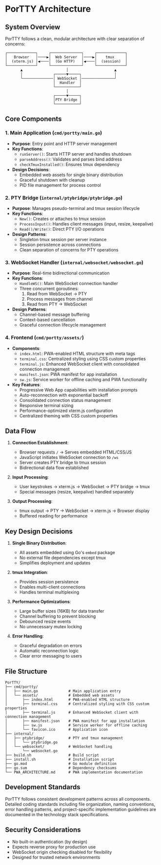 # PorTTY Architecture

## System Overview

PorTTY follows a clean, modular architecture with clear separation of concerns:

```
┌─────────────┐     ┌──────────────┐     ┌─────────────┐
│   Browser   │────▶│  Web Server  │────▶│    tmux     │
│  (xterm.js) │◀────│  (Go HTTP)   │◀────│  (session)  │
└─────────────┘     └──────────────┘     └─────────────┘
       ▲                    │                     ▲
       │              ┌─────▼─────┐               │
       └──────────────│ WebSocket │───────────────┘
                      │  Handler  │
                      └───────────┘
                            │
                      ┌─────▼─────┐
                      │PTY Bridge │
                      └───────────┘
```

## Core Components

### 1. Main Application (`cmd/portty/main.go`)
- **Purpose**: Entry point and HTTP server management
- **Key Functions**:
  - `runServer()`: Starts HTTP server and handles shutdown
  - `parseAddress()`: Validates and parses bind address
  - `checkTmuxInstalled()`: Ensures tmux dependency
- **Design Decisions**:
  - Embedded web assets for single binary distribution
  - Graceful shutdown with cleanup
  - PID file management for process control

### 2. PTY Bridge (`internal/ptybridge/ptybridge.go`)
- **Purpose**: Manages pseudo-terminal and tmux session lifecycle
- **Key Functions**:
  - `New()`: Creates or attaches to tmux session
  - `ProcessInput()`: Handles client messages (input, resize, keepalive)
  - `Read()/Write()`: Direct PTY I/O operations
- **Design Patterns**:
  - Singleton tmux session per server instance
  - Session persistence across connections
  - Clean separation of concerns for PTY operations

### 3. WebSocket Handler (`internal/websocket/websocket.go`)
- **Purpose**: Real-time bidirectional communication
- **Key Functions**:
  - `HandleWS()`: Main WebSocket connection handler
  - Three concurrent goroutines:
    1. Read from WebSocket → PTY
    2. Process messages from channel
    3. Read from PTY → WebSocket
- **Design Patterns**:
  - Channel-based message buffering
  - Context-based cancellation
  - Graceful connection lifecycle management

### 4. Frontend (`cmd/portty/assets/`)
- **Components**:
  - `index.html`: PWA-enabled HTML structure with meta tags
  - `terminal.css`: Centralized styling using CSS custom properties
  - `terminal.js`: Enhanced WebSocket client with consolidated connection management
  - `manifest.json`: PWA manifest for app installation
  - `sw.js`: Service worker for offline caching and PWA functionality
- **Key Features**:
  - Progressive Web App capabilities with installation prompts
  - Auto-reconnection with exponential backoff
  - Consolidated connection status management
  - Responsive terminal sizing
  - Performance-optimized xterm.js configuration
  - Centralized theming with CSS custom properties

## Data Flow

1. **Connection Establishment**:
   - Browser requests `/` → Serves embedded HTML/CSS/JS
   - JavaScript initiates WebSocket connection to `/ws`
   - Server creates PTY bridge to tmux session
   - Bidirectional data flow established

2. **Input Processing**:
   - User keystrokes → xterm.js → WebSocket → PTY bridge → tmux
   - Special messages (resize, keepalive) handled separately

3. **Output Processing**:
   - tmux output → PTY → WebSocket → xterm.js → Browser display
   - Buffered reading for performance

## Key Design Decisions

1. **Single Binary Distribution**:
   - All assets embedded using Go's `embed` package
   - No external file dependencies except tmux
   - Simplifies deployment and updates

2. **tmux Integration**:
   - Provides session persistence
   - Enables multi-client connections
   - Handles terminal multiplexing

3. **Performance Optimizations**:
   - Large buffer sizes (16KB) for data transfer
   - Channel buffering to prevent blocking
   - Debounced resize events
   - No unnecessary mutex locking

4. **Error Handling**:
   - Graceful degradation on errors
   - Automatic reconnection logic
   - Clear error messaging to users

## File Structure

```
PorTTY/
├── cmd/portty/
│   ├── main.go              # Main application entry
│   └── assets/              # Embedded web assets
│       ├── index.html       # PWA-enabled HTML structure
│       ├── terminal.css     # Centralized styling with CSS custom properties
│       ├── terminal.js      # Enhanced WebSocket client with connection management
│       ├── manifest.json    # PWA manifest for app installation
│       ├── sw.js            # Service worker for offline caching
│       └── favicon.ico      # Application icon
├── internal/
│   ├── ptybridge/           # PTY and tmux management
│   │   └── ptybridge.go
│   └── websocket/           # WebSocket handling
│       └── websocket.go
├── build.sh                 # Build script
├── install.sh               # Installation script
├── go.mod                   # Go module definition
├── go.sum                   # Dependency checksums
└── PWA_ARCHITECTURE.md      # PWA implementation documentation
```

## Development Standards

PorTTY follows consistent development patterns across all components. Detailed coding standards including file organization, naming conventions, error handling patterns, and project-specific implementation guidelines are documented in the technology stack specifications.

## Security Considerations

- No built-in authentication (by design)
- Expects reverse proxy for production use
- WebSocket origin checking disabled for flexibility
- Designed for trusted network environments